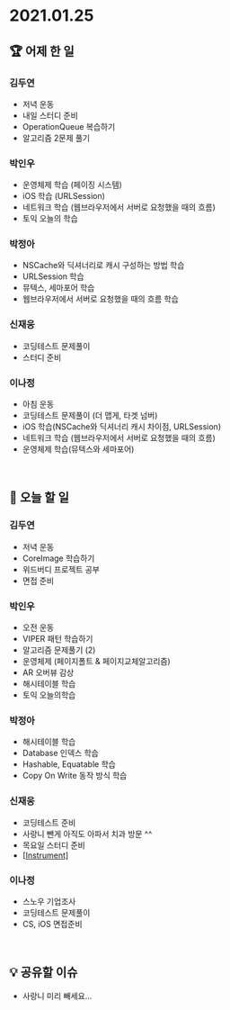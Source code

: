 # 2021.01.25

## 🏆 어제 한 일

### 김두연

- 저녁 운동
- 내일 스터디 준비
- OperationQueue 복습하기
- 알고리즘 2문제 풀기

### 박인우

- 운영체제 학습 (페이징 시스템)
- iOS 학습 (URLSession)
- 네트워크 학습 (웹브라우저에서 서버로 요청했을 때의 흐름)
- 토익 오늘의 학습

### 박정아

- NSCache와 딕셔너리로 캐시 구성하는 방법 학습
- URLSession 학습
- 뮤텍스, 세마포어 학습
- 웹브라우저에서 서버로 요청했을 때의 흐름 학습

### 신재웅

- 코딩테스트 문제풀이
- 스터디 준비

### 이나정

- 아침 운동
- 코딩테스트 문제풀이 (더 맵게, 타겟 넘버)
- iOS 학습(NSCache와 딕셔너리 캐시 차이점, URLSession)
- 네트워크 학습 (웹브라우저에서 서버로 요청했을 때의 흐름)
- 운영체제 학습(뮤텍스와 세마포어)

<br/>

## 🎯 오늘 할 일

### 김두연

- 저녁 운동
- CoreImage 학습하기
- 위드버디 프로젝트 공부
- 면접 준비

### 박인우

- 오전 운동
- VIPER 패턴 학습하기
- 알고리즘 문제풀기 (2)
- 운영체제 (페이지폴트 & 페이지교체알고리즘)
- AR 오버뷰 감상
- 해시테이블 학습
- 토익 오늘의학습

### 박정아

- 해시테이블 학습
- Database 인덱스 학습
- Hashable, Equatable 학습
- Copy On Write 동작 방식 학습

### 신재웅

- 코딩테스트 준비
- 사랑니 뺀게 아직도 아파서 치과 방문 ^^ 
- 목요일 스터디 준비
- [[Instrument]](https://www.edwith.org/swiftapp/lecture/26630?isDesc=false)

### 이나정

- 스노우 기업조사
- 코딩테스트 문제풀이
- CS, iOS 면접준비


<br/>

## 💡 공유할 이슈

- 사랑니 미리 빼세요...
